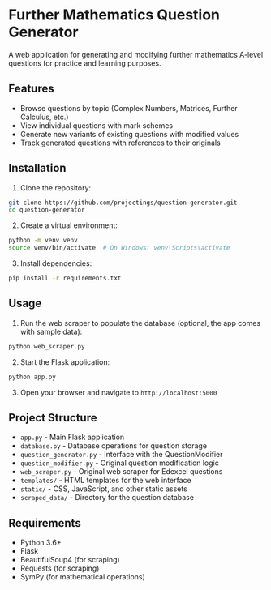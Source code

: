 # Further Mathematics Question Generator

A web application for generating and modifying further mathematics A-level questions for practice and learning purposes.

## Features

- Browse questions by topic (Complex Numbers, Matrices, Further Calculus, etc.)
- View individual questions with mark schemes
- Generate new variants of existing questions with modified values
- Track generated questions with references to their originals

## Installation

1. Clone the repository:
```bash
git clone https://github.com/projectings/question-generator.git
cd question-generator
```

2. Create a virtual environment:
```bash
python -m venv venv
source venv/bin/activate  # On Windows: venv\Scripts\activate
```

3. Install dependencies:
```bash
pip install -r requirements.txt
```

## Usage

1. Run the web scraper to populate the database (optional, the app comes with sample data):
```bash
python web_scraper.py
```

2. Start the Flask application:
```bash
python app.py
```

3. Open your browser and navigate to `http://localhost:5000`

## Project Structure

- `app.py` - Main Flask application
- `database.py` - Database operations for question storage
- `question_generator.py` - Interface with the QuestionModifier
- `question_modifier.py` - Original question modification logic
- `web_scraper.py` - Original web scraper for Edexcel questions
- `templates/` - HTML templates for the web interface
- `static/` - CSS, JavaScript, and other static assets
- `scraped_data/` - Directory for the question database

## Requirements

- Python 3.6+
- Flask
- BeautifulSoup4 (for scraping)
- Requests (for scraping)
- SymPy (for mathematical operations)

